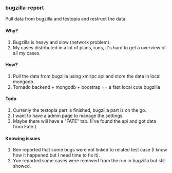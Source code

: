 ### bugzilla-report
Pull data from bugzilla and testopia and restruct the data.

#### Why?
1. Bugzilla is heavy and slow (network problem).
2. My cases distributed in a lot of plans, runs, it's hard to get a overview of all my cases.

#### How?
1. Pull the data from bugzilla using xmlrpc api and store the data in local mongodb.
2. Tornado backend + mongodb + boostrap == a fast local cute bugzilla

#### Todo
1. Currenly the testopia part is finished, bugzilla part is on the go.
2. I want to have a admin page to manage the settings.
3. Maybe there will have a "FATE" tab. (I've found the api and got data from Fate.)

#### Knowing issues
1. Ben reported that some bugs were not linked to related test case 
(I know how it happened but I need time to fix it).
2. Yue reported some cases were removed from the run in bugzilla but still showed.
